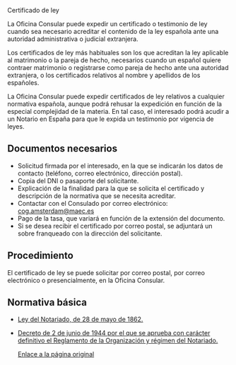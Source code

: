  Certificado de ley

  La Oficina Consular puede expedir un certificado o testimonio de ley cuando sea necesario acreditar el contenido de la ley española ante una autoridad administrativa o judicial extranjera.

 Los certificados de ley más habituales son los que acreditan la ley aplicable al matrimonio o la pareja de hecho, necesarios cuando un español quiere contraer matrimonio o registrarse como pareja de hecho ante una autoridad extranjera, o los certificados relativos al nombre y apellidos de los españoles.

 La Oficina Consular puede expedir certificados de ley relativos a cualquier normativa española, aunque podrá rehusar la expedición en función de la especial complejidad de la materia. En tal caso, el interesado podrá acudir a un Notario en España para que le expida un testimonio por vigencia de leyes.

 Documentos necesarios
---------------------

 * Solicitud firmada por el interesado, en la que se indicarán los datos de contacto (teléfono, correo electrónico, dirección postal).
* Copia del DNI o pasaporte del solicitante.
* Explicación de la finalidad para la que se solicita el certificado y descripción de la normativa que se necesita acreditar.
* Contactar con el Consulado por correo electrónico: cog.amsterdam@maec.es
* Pago de la tasa, que variará en función de la extensión del documento.
* Si se desea recibir el certificado por correo postal, se adjuntará un sobre franqueado con la dirección del solicitante.

 Procedimiento
-------------

 El certificado de ley se puede solicitar por correo postal, por correo electrónico o presencialmente, en la Oficina Consular.

 Normativa básica
----------------

 * [Ley del Notariado, de 28 de mayo de 1862.](https://www.boe.es/buscar/act.php?id=BOE-A-1862-4073)
* [Decreto de 2 de junio de 1944 por el que se aprueba con carácter definitivo el Reglamento de la Organización y régimen del Notariado.](https://www.boe.es/buscar/act.php?id=BOE-A-1944-6578)

  [Enlace a la página original](https://www.exteriores.gob.es/Consulados/amsterdam/es/ServiciosConsulares/Paginas/index.aspx?scco=Pa%C3%ADses+Bajos&scd=9&scca=Certificados&scs=Certificado%20de%20ley)